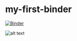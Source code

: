 # my-first-binder
[![Binder](https://mybinder.org/badge_logo.svg)](https://mybinder.org/v2/gh/iamajeet/my-first-binder/HEAD)



![alt text](https://github.com/iamajeet/my-first-binder/blob/master/canada_pci.png?raw=true)